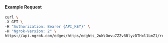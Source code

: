 <!-- Code generated for API Clients. DO NOT EDIT. -->

#### Example Request

```bash
curl \
-X GET \
-H "Authorization: Bearer {API_KEY}" \
-H "Ngrok-Version: 2" \
https://api.ngrok.com/edges/https/edghts_2uWzOovu7ZZv8BlyzDTHxl1LmZ1/routes/edghtsrt_2uWzOpgCqdosamv4niI4BCIvUpK/request_headers
```

